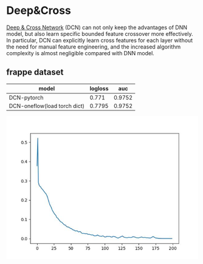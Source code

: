 # Deep&Cross
 [Deep & Cross Network](https://dl.acm.org/doi/10.1145/3124749.3124754) (DCN) can not only keep the advantages of DNN model, but also learn specific bounded feature crossover more effectively. In particular, DCN can explicitly learn cross features for each layer without the need for manual feature engineering, and the increased algorithm complexity is almost negligible compared with DNN model.




 ## frappe dataset

|model|logloss|auc|
|-|-|-|
|DCN-pytorch|0.771|0.9752|
|DCN-oneflow(load torch dict)|0.7795|0.9752|
 
 ![loss_curve](loss_curve.jpg)

